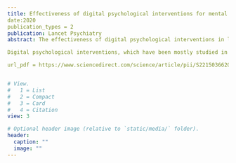 ```yaml
---
title: Effectiveness of digital psychological interventions for mental health problems in low-income and middle-income countries: a systematic review and meta-analysis.
date:2020
publication_types = 2
publication: Lancet Psychiatry
abstract: The effectiveness of digital psychological interventions in low-income and middle-income countries (LMICs) was systematically investigated. We identified 22 eligible studies that were included in the meta-analysis. The included studies involved a total of 4104 participants (2351 who received a digital psychological intervention and 1753 who were in the control group), and mainly focused on young adults (mean age of the study population was 20–35 years) with depression or substance misuse. The results showed that digital psychological interventions are moderately effective when compared with control interventions (Hedges' g 0·60 [95% CI 0·45–0·75]; Hedges' g with treatment as usual subgroup for comparison 0·54 [0·35–0·73]). Heterogeneity between studies was substantial (I2=74% [95% CI 60–83]). There was no evidence of publication bias, and the quality of evidence according to the GRADE criteria was generally high. (PROSPERO, CRD42019137755).

Digital psychological interventions, which have been mostly studied in individuals with depression and substance misuse, are superior to control conditions, including usual care, and are moderately effective in LMICs. However, the considerable heterogeneity observed in our analysis highlights the need for more studies to be done, with standardised implementation of digital psychological intervention programmes to improve their reproducibility and efficiency. Digital psychological interventions should be considered for regions where usual care for mental health problems is minimal or absent.

url_pdf = https://www.sciencedirect.com/science/article/pii/S221503662030256X?casa_token=2PVGd0Uwy8cAAAAA:1o7Di5sTceYniJeVz72I8pP6__JN0Sg9vlJLhIsCA9ttbMSNm2HPrj9nZk2RXIzhIE7jqRWHqVk


# View.
#   1 = List
#   2 = Compact
#   3 = Card
#   4 = Citation
view: 3

# Optional header image (relative to `static/media/` folder).
header:
  caption: ""
  image: ""
---
```


